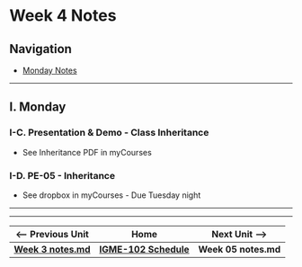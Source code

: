 # Week 4 Notes

## Navigation

- [Monday Notes](#monday)

<!--
- [Wednesday Notes](#wednesday)

- [Friday Notes](#friday)

-->

<hr>

<a id="monday" />

## I. Monday

### I-C. Presentation & Demo - Class Inheritance
- See Inheritance PDF in myCourses

### I-D. PE-05 - Inheritance
- See dropbox in myCourses - Due Tuesday night

<!--
<hr>


<a id="wednesday" />

## II. Wednesday

<hr>

<a id="friday" />

## III. Friday

-->


<hr><hr>

| <-- Previous Unit | Home | Next Unit -->
| --- | --- | --- 
| [**Week 3 notes.md**](03.md)     |  [**IGME-102 Schedule**](../schedule.md) | **Week 05 notes.md**
